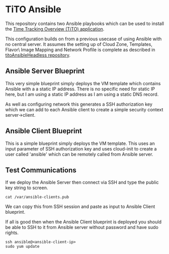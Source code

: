 # TiTO Ansible

This repository contains two Ansible playbooks which can be used to install the [Time Tracking Overview (TiTO) application](https://github.com/vmeoc/Tito).

This configuration builds on from a previous usecase of using Ansible with no central server. It assumes the setting up of Cloud Zone, Templates, Flavor\ Image Mapping and Network Profile is complete as described in [titoAnsibleHeadless repository](https://github.com/darrylcauldwell/titoAnsibleHeadless).

## Ansible Server Blueprint

This very simple blueprint simply deploys the VM template which contains Ansible with a a static IP address. There is no specific need for static IP here,  but I am using a static IP address as I am using a static DNS record.

As well as configuring network this generates a SSH authorization key which we can add to each Ansible client to create a simple security context server->client.

## Ansible Client Blueprint

This is a simple blueprint simply deploys the VM template. This uses an input parameter of SSH authorization key and uses cloud-init to create a user called 'ansible' which can be remotely called from Ansible server.

## Test Communications

If we deploy the Ansible Server then connect via SSH and type the public key string to screen.

```
cat /var/ansible-clients.pub
```

We can copy this from SSH session and paste as input to Ansible Client blueprint.

If all is good then when the Ansible Client blueprint is deployed you should be able to SSH to it from Ansible server without password and have sudo rights.

```
ssh ansible@<ansible-client-ip>
sudo yum update
```

